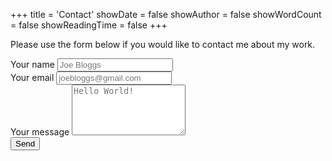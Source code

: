 +++
title = 'Contact'
showDate = false
showAuthor = false
showWordCount = false
showReadingTime = false
+++

Please use the form below if you would like to contact me about my work.

<form action="https://formspree.io/f/xzbnveqb" method="POST">
<div class="mb-4">
    <label class="block text-gray-700 text-sm font-bold mb-2" for="username">
    Your name
    </label>
    <input class="shadow appearance-none border rounded w-full py-2 px-3 text-gray-700 leading-tight focus:outline-none focus:shadow-outline" id="name" name="name" type="text" placeholder="Joe Bloggs">
</div>
<div class="mt-4 mb-4">
    <label class="block text-gray-700 text-sm font-bold mb-2" for="username">
    Your email
    </label>
    <input class="shadow appearance-none border rounded w-full py-2 px-3 text-gray-700 leading-tight focus:outline-none focus:shadow-outline" id="email" name="email" type="email" placeholder="joebloggs@gmail.com">
</div>
<div class="mt-4 mb-6">
    <label class="block text-gray-700 text-sm font-bold mb-2" for="message">
    Your message
    </label>
    <textarea class="shadow appearance-none border border-red-500 rounded w-full py-2 px-3 text-gray-700 mb-3 leading-tight focus:outline-none focus:shadow-outline" id="message" name="message" type="message" placeholder="Hello World!" rows=5></textarea>
</div>
<button
class="!rounded-md bg-primary-600 px-4 py-2 !text-neutral !no-underline hover:!bg-primary-500 dark:bg-primary-800 dark:hover:!bg-primary-700"
type="submit">
Send
</button>
</form>
